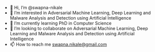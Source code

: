- 👋 Hi, I’m @swapna-nikale
- 👀 I’m interested in Adversarial Machine Learning, Deep Learning and Malware Analysis and Detection using Artificial Intelligence
- 🌱 I’m currently learning PhD in Computer Science
- 💞️ I’m looking to collaborate on Adversarial Machine Learning, Deep Learning and Malware Analysis and Detection using Artificial Intelligence
- 📫 How to reach me swapna.nikale@gmail.com

<!---
swapna-nikale/swapna-nikale is a ✨ special ✨ repository because its `README.md` (this file) appears on your GitHub profile.
You can click the Preview link to take a look at your changes.
--->
